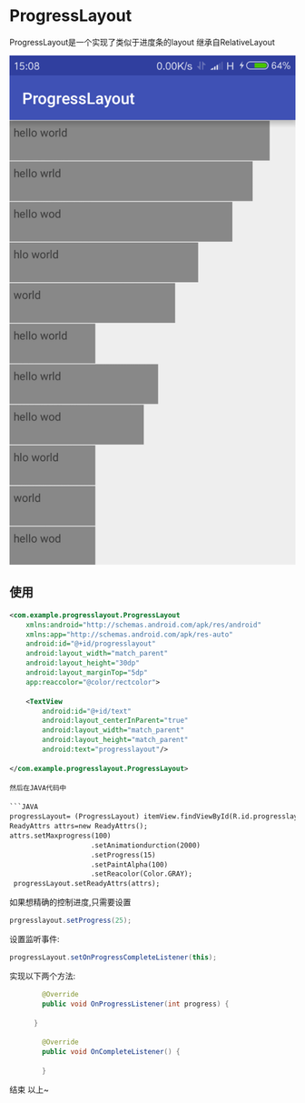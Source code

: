 # ProgressLayout

ProgressLayout是一个实现了类似于进度条的layout
继承自RelativeLayout

![ProgressLayout Demo](/images/demo.png)


## 使用



```XML
<com.example.progresslayout.ProgressLayout
    xmlns:android="http://schemas.android.com/apk/res/android"
    xmlns:app="http://schemas.android.com/apk/res-auto"
    android:id="@+id/progresslayout"
    android:layout_width="match_parent"
    android:layout_height="30dp"
    android:layout_marginTop="5dp"
    app:reaccolor="@color/rectcolor">

    <TextView
        android:id="@+id/text"
        android:layout_centerInParent="true"
        android:layout_width="match_parent"
        android:layout_height="match_parent"
        android:text="progresslayout"/>

</com.example.progresslayout.ProgressLayout>

然后在JAVA代码中

```JAVA
progressLayout= (ProgressLayout) itemView.findViewById(R.id.progresslayout);
ReadyAttrs attrs=new ReadyAttrs();
attrs.setMaxprogress(100)
                    .setAnimationdurction(2000)
                    .setProgress(15)
                    .setPaintAlpha(100)
                    .setReacolor(Color.GRAY);
 progressLayout.setReadyAttrs(attrs);
```


如果想精确的控制进度,只需要设置
```JAVA
prgresslayout.setProgress(25);
```

设置监听事件:


```JAVA
progressLayout.setOnProgressCompleteListener(this);
```

实现以下两个方法:
```JAVA
        @Override
        public void OnProgressListener(int progress) {      
    
      }

        @Override
        public void OnCompleteListener() {
    
        }
```

结束 以上~




